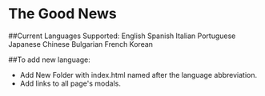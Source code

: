 # The Good News

##Current Languages Supported: 
English
Spanish
Italian
Portuguese
Japanese
Chinese
Bulgarian
French
Korean

##To add new language: 
- Add New Folder with index.html named after the language abbreviation. 
- Add links to all page's modals. 
